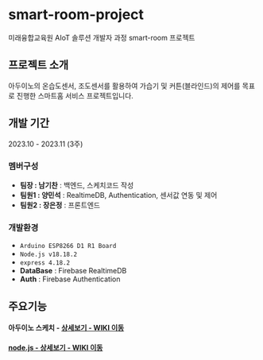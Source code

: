 # smart-room-project
미래융합교육원 AIoT 솔루션 개발자 과정 smart-room 프로젝트

## 프로젝트 소개
아두이노의 온습도센서, 조도센서를 활용하여 가습기 및 커튼(블라인드)의 제어를 목표로 진행한 스마트홈 서비스 프로젝트입니다.

## 개발 기간
2023.10 - 2023.11 (3주)

### 멤버구성
- **팀장 : 남기찬** : 백엔드, 스케치코드 작성
- **팀원1 : 양민석** : RealtimeDB, Authentication, 센서값 연동 및 제어
- **팀원2 : 장은정** : 프론트엔드

### 개발환경
- `Arduino ESP8266 D1 R1 Board`
- `Node.js v18.18.2`
- `express 4.18.2`
- **DataBase** : Firebase RealtimeDB
- **Auth** : Firebase Authentication


## 주요기능
#### 아두이노 스케치 - <a href="https://github.com/minseok0416/smart-room-project/blob/master/project/project.ino">상세보기 - WIKI 이동

#### node.js - <a href="https://github.com/minseok0416/smart-room-project/blob/master/app.js">상세보기 - WIKI 이동

